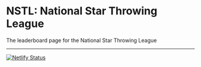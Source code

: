 # NSTL: National Star Throwing League

The leaderboard page for the National Star Throwing League

---

[![Netlify Status](https://api.netlify.com/api/v1/badges/b8a7339a-9418-4427-8885-daca0d92fc4a/deploy-status)](https://app.netlify.com/sites/nstl/deploys)